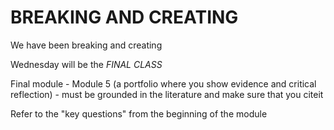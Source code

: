 # BREAKING AND CREATING

We have been breaking and creating 

Wednesday will be the *FINAL CLASS*

Final module - Module 5 (a portfolio where you show evidence and critical reflection) - must be grounded in the literature and make sure that you citeit

Refer to the "key questions" from the beginning of the module 
